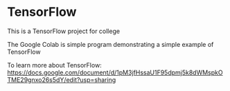 # TensorFlow

This is a TensorFlow project for college

The Google Colab is simple program demonstrating a simple example of TensorFlow 

To learn more about TensorFlow: https://docs.google.com/document/d/1pM3jfHssaU1F95dpmj5k8dWMspkOTME29gnxo26s5dY/edit?usp=sharing
